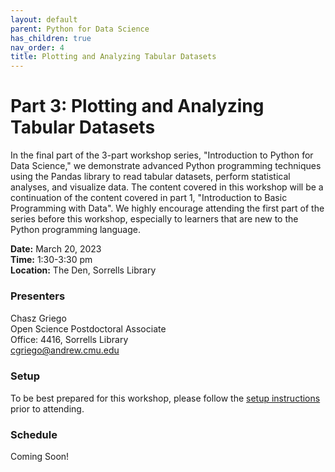 ```yaml
---
layout: default
parent: Python for Data Science
has_children: true
nav_order: 4
title: Plotting and Analyzing Tabular Datasets
---
```


# Part 3: Plotting and Analyzing Tabular Datasets

In the final part of the 3-part workshop series, "Introduction to Python for Data Science," we demonstrate advanced Python programming techniques using the Pandas library to read tabular datasets, perform statistical analyses, and visualize data. The content covered in this workshop will be a continuation of the content covered in part 1, "Introduction to Basic Programming with Data". We highly encourage attending the first part of the series before this workshop, especially to learners that are new to the Python programming language.  

**Date:** March 20, 2023   
**Time:** 1:30-3:30 pm   
**Location:** The Den, Sorrells Library   

### Presenters
Chasz Griego <a href='https://github.com/chaszg' target='_blank'><img src='../../content/img/GitHub-Mark-custom.svg' style='width:15px; padding:0; border:none !important;'></a>  
Open Science Postdoctoral Associate  
Office: 4416, Sorrells Library  
[cgriego@andrew.cmu.edu](mailto:cgriego@andrew.cmu.edu)  

### Setup

To be best prepared for this workshop, please follow the [setup instructions](../setup)
prior to attending.

### Schedule

Coming Soon!
